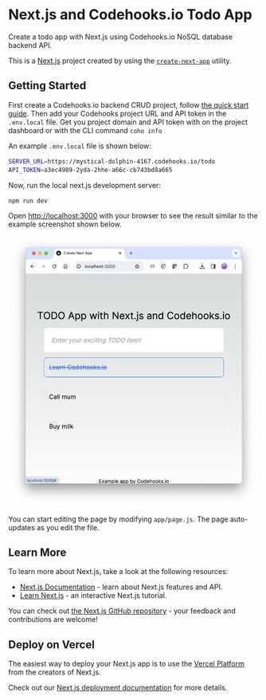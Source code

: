 # Next.js and Codehooks.io Todo App</h3>

Create a todo app with Next.js using Codehooks.io NoSQL database backend API. 

This is a [Next.js](https://nextjs.org/) project created by using the [`create-next-app`](https://github.com/vercel/next.js/tree/canary/packages/create-next-app) utility.

## Getting Started

First create a Codehooks.io backend CRUD project, follow [the quick start guide](https://codehooks.io/docs/quickstart-cli). 
Then add your Codehooks project URL and API token in the `.env.local` file. Get you project domain and API token with on the project dashboard or with the CLI command `coho info`

An example `.env.local` file is shown below:

```bash
SERVER_URL=https://mystical-dolphin-4167.codehooks.io/todo
API_TOKEN=a3ec4989-2yda-2hhe-a66c-cb743bd8a665
```

Now, run the local next.js development server:

```bash
npm run dev
```

Open [http://localhost:3000](http://localhost:3000) with your browser to see the result similar to the example screenshot shown below.

![screenshot](./screenshots/todoapp.png)

You can start editing the page by modifying `app/page.js`. The page auto-updates as you edit the file.


## Learn More

To learn more about Next.js, take a look at the following resources:

- [Next.js Documentation](https://nextjs.org/docs) - learn about Next.js features and API.
- [Learn Next.js](https://nextjs.org/learn) - an interactive Next.js tutorial.

You can check out [the Next.js GitHub repository](https://github.com/vercel/next.js/) - your feedback and contributions are welcome!

## Deploy on Vercel

The easiest way to deploy your Next.js app is to use the [Vercel Platform](https://vercel.com/new?utm_medium=default-template&filter=next.js&utm_source=create-next-app&utm_campaign=create-next-app-readme) from the creators of Next.js.

Check out our [Next.js deployment documentation](https://nextjs.org/docs/deployment) for more details.
